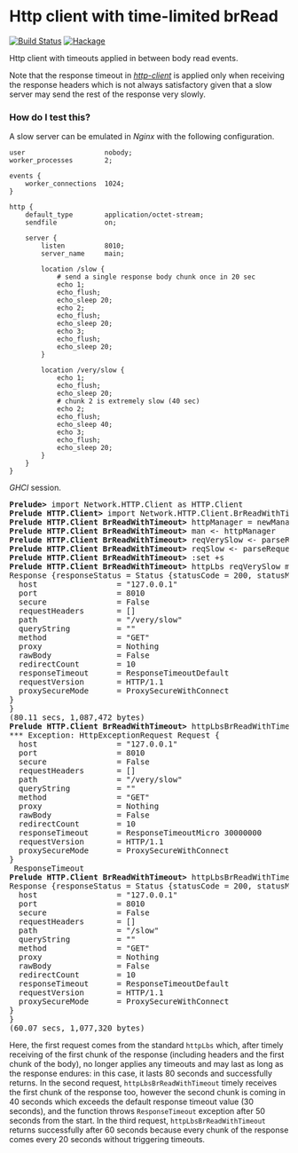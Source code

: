Http client with time-limited brRead
====================================

[![Build Status](https://github.com/lyokha/http-client-brread-timeout/workflows/CI/badge.svg)](https://github.com/lyokha/http-client-brread-timeout/actions?query=workflow%3ACI)
[![Hackage](https://img.shields.io/hackage/v/http-client-brread-timeout.svg?label=hackage%20%7C%20http-client-brread-timeout&logo=haskell&logoColor=%239580D1)](https://hackage.haskell.org/package/http-client-brread-timeout)

Http client with timeouts applied in between body read events.

Note that the response timeout in
[*http-client*](https://github.com/snoyberg/http-client) is applied only when
receiving the response headers which is not always satisfactory given that a
slow server may send the rest of the response very slowly.

### How do I test this?

A slow server can be emulated in *Nginx* with the following configuration.

```nginx
user                    nobody;
worker_processes        2;

events {
    worker_connections  1024;
}

http {
    default_type        application/octet-stream;
    sendfile            on;

    server {
        listen          8010;
        server_name     main;

        location /slow {
            # send a single response body chunk once in 20 sec
            echo 1;
            echo_flush;
            echo_sleep 20;
            echo 2;
            echo_flush;
            echo_sleep 20;
            echo 3;
            echo_flush;
            echo_sleep 20;
        }

        location /very/slow {
            echo 1;
            echo_flush;
            echo_sleep 20;
            # chunk 2 is extremely slow (40 sec)
            echo 2;
            echo_flush;
            echo_sleep 40;
            echo 3;
            echo_flush;
            echo_sleep 20;
        }
    }
}
```

*GHCI* session.

<pre>
<b>Prelude&gt;</b> import Network.HTTP.Client as HTTP.Client
<b>Prelude HTTP.Client&gt;</b> import Network.HTTP.Client.BrReadWithTimeout as BrReadWithTimeout
<b>Prelude HTTP.Client BrReadWithTimeout&gt;</b> httpManager = newManager defaultManagerSettings
<b>Prelude HTTP.Client BrReadWithTimeout&gt;</b> man &lt;- httpManager
<b>Prelude HTTP.Client BrReadWithTimeout&gt;</b> reqVerySlow &lt;- parseRequest "GET http://127.0.0.1:8010/very/slow"
<b>Prelude HTTP.Client BrReadWithTimeout&gt;</b> reqSlow &lt;- parseRequest "GET http://127.0.0.1:8010/slow"
<b>Prelude HTTP.Client BrReadWithTimeout&gt;</b> :set +s
<b>Prelude HTTP.Client BrReadWithTimeout&gt;</b> httpLbs reqVerySlow man
Response {responseStatus = Status {statusCode = 200, statusMessage = "OK"}, responseVersion = HTTP/1.1, responseHeaders = [("Server","nginx/1.22.0"),("Date","Wed, 22 Jun 2022 03:54:43 GMT"),("Content-Type","application/octet-stream"),("Transfer-Encoding","chunked"),("Connection","keep-alive")], responseBody = "1\n2\n3\n", responseCookieJar = CJ {expose = []}, responseClose' = ResponseClose, responseOriginalRequest = Request {
  host                 = "127.0.0.1"
  port                 = 8010
  secure               = False
  requestHeaders       = []
  path                 = "/very/slow"
  queryString          = ""
  method               = "GET"
  proxy                = Nothing
  rawBody              = False
  redirectCount        = 10
  responseTimeout      = ResponseTimeoutDefault
  requestVersion       = HTTP/1.1
  proxySecureMode      = ProxySecureWithConnect
}
}
(80.11 secs, 1,087,472 bytes)
<b>Prelude HTTP.Client BrReadWithTimeout&gt;</b> httpLbsBrReadWithTimeout reqVerySlow man
&ast;&ast;&ast; Exception: HttpExceptionRequest Request {
  host                 = "127.0.0.1"
  port                 = 8010
  secure               = False
  requestHeaders       = []
  path                 = "/very/slow"
  queryString          = ""
  method               = "GET"
  proxy                = Nothing
  rawBody              = False
  redirectCount        = 10
  responseTimeout      = ResponseTimeoutMicro 30000000
  requestVersion       = HTTP/1.1
  proxySecureMode      = ProxySecureWithConnect
}
 ResponseTimeout
<b>Prelude HTTP.Client BrReadWithTimeout&gt;</b> httpLbsBrReadWithTimeout reqSlow man
Response {responseStatus = Status {statusCode = 200, statusMessage = "OK"}, responseVersion = HTTP/1.1, responseHeaders = [("Server","nginx/1.22.0"),("Date","Wed, 22 Jun 2022 03:57:20 GMT"),("Content-Type","application/octet-stream"),("Transfer-Encoding","chunked"),("Connection","keep-alive")], responseBody = "1\n2\n3\n", responseCookieJar = CJ {expose = []}, responseClose' = ResponseClose, responseOriginalRequest = Request {
  host                 = "127.0.0.1"
  port                 = 8010
  secure               = False
  requestHeaders       = []
  path                 = "/slow"
  queryString          = ""
  method               = "GET"
  proxy                = Nothing
  rawBody              = False
  redirectCount        = 10
  responseTimeout      = ResponseTimeoutDefault
  requestVersion       = HTTP/1.1
  proxySecureMode      = ProxySecureWithConnect
}
}
(60.07 secs, 1,077,320 bytes)
</pre>

Here, the first request comes from the standard `httpLbs` which, after timely
receiving of the first chunk of the response (including headers and the first
chunk of the body), no longer applies any timeouts and may last as long as the
response endures: in this case, it lasts 80 seconds and successfully returns.
In the second request, `httpLbsBrReadWithTimeout` timely receives the first
chunk of the response too, however the second chunk is coming in 40 seconds
which exceeds the default response timeout value (30 seconds), and the function
throws `ResponseTimeout` exception after 50 seconds from the start. In the third
request, `httpLbsBrReadWithTimeout` returns successfully after 60 seconds
because every chunk of the response comes every 20 seconds without triggering
timeouts.

